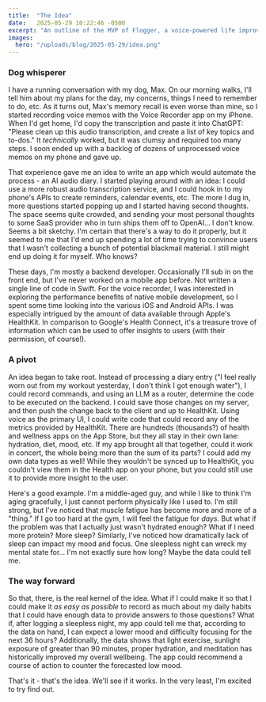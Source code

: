 ```yaml
---
title:  "The Idea"
date:   2025-05-29 10:22:46 -0500
excerpt: "An outline of the MVP of Flogger, a voice-powered life improvement tool.  Flogger aggregates all of the functionality found in other health and wellness apps: diet, hydration, nutrition, mental health, etc and uses that information to provide insights into your life.  This is my first serious effort at building and shipping a side project."
images:
  hero: "/uploads/blog/2025-05-29/idea.png"
---
```


### Dog whisperer

I have a running conversation with my dog, Max.  On our morning walks, I'll tell him about my plans for the day, my concerns, things I need to remember to do, etc.  As it turns out, Max's memory recall is even worse than mine, so I started recording voice memos with the Voice Recorder app on my iPhone.  When I'd get home, I'd copy the transcription and paste it into ChatGPT: "Please clean up this audio transcription, and create a list of key topics and to-dos."  It _technically_ worked, but it was clumsy and required too many steps.  I soon ended up with a backlog of dozens of unprocessed voice memos on my phone and gave up.

That experience gave me an idea to write an app which would automate the process - an AI audio diary.  I started playing around with an idea: I could use a more robust audio transcription service, and I could hook in to my phone's APIs to create reminders, calendar events, etc.  The more I dug in, more questions started popping up and I started having second thoughts.  The space seems quite crowded, and sending your most personal thoughts to some SaaS provider who in turn ships them off to OpenAI... I don't know.  Seems a bit sketchy.  I'm certain that there's a way to do it properly, but it seemed to me that I'd end up spending a lot of time trying to convince users that I wasn't collecting a bunch of potential blackmail material.  I still might end up doing it for myself.  Who knows?

These days, I'm mostly a backend developer.  Occasionally I'll sub in on the front end, but I've never worked on a mobile app before.  Not written a single line of code in Swift.  For the voice recorder, I was interested in exploring the performance benefits of native mobile development, so I spent some time looking into the various iOS and Android APIs.  I was especially intrigued by the amount of data available through Apple's HealthKit.  In comparison to Google's Health Connect, it's a treasure trove of information which can be used to offer insights to users (with their permission, of course!).

### A pivot

An idea began to take root.  Instead of processing a diary entry ("I feel really worn out from my workout yesterday, I don't think I got enough water"), I could record commands, and using an LLM as a router, determine the code to be executed on the backend.  I could save those changes on my server, and then push the change back to the client and up to HealthKit.  Using voice as the primary UI, I could write code that could record any of the metrics provided by HealthKit.  There are hundreds (thousands?) of health and wellness apps on the App Store, but they all stay in their own lane: hydration, diet, mood, etc.  If my app brought all that together, could it work in concert, the whole being more than the sum of its parts?  I could add my own data types as well!  While they wouldn't be synced up to HealthKit, you couldn't view them in the Health app on your phone, but you could still use it to provide more insight to the user.

Here's a good example.  I'm a middle-aged guy, and while I like to think I'm aging gracefully, I just cannot perform physically like I used to.  I'm still strong, but I've noticed that muscle fatigue has become more and more of a "thing."  If I go too hard at the gym, I will feel the fatigue for _days_.  But what if the problem was that I actually just wasn't hydrated enough?  What if I need more protein? More sleep?  Similarly, I've noticed how dramatically lack of sleep can impact my mood and focus.  One sleepless night can wreck my mental state for... I'm not exactly sure how long?  Maybe the data could tell me.

### The way forward

So that, there, is the real kernel of the idea.  What if I could make it so that I could make it _as easy as possible_ to record as much about my daily habits that I could have enough data to provide answers to those questions?  What if, after logging a sleepless night, my app could tell me that, according to the data on hand, I can expect a lower mood and difficulty focusing for the next 36 hours?  Additionally, the data shows that light exercise, sunlight exposure of greater than 90 minutes, proper hydration, and meditation has historically improved my overall wellbeing.  The app could recommend a course of action to counter the forecasted low mood.

That's it - that's the idea.  We'll see if it works.  In the very least, I'm excited to try find out.
